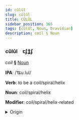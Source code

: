 ```yaml
---
id: cûlûl
slug: cûlûl
title: CÛLÛL
sidebar_position: 365
tags: [cûlûl, Noun, Dravidian]
description: coil § Noun
---
```


### cûlûl&emsp;<span kind="abugida">ꞇʄʓ͊ʄ</span>

*coil* **§** [Noun](../../tags/Noun)

**IPA**: /ˈt͡ɕu.lul/

**Verb**: to be a coil/spiral/helix

**Noun**: coil/spiral/helix

**Modifier**: coil/spiral/helix-related

<details>
    <summary>Origin</summary>
    Tamil சுருள் curuḷ /t͡ʃuɾul/<br/>
    <em>Dravidian Language Family</em>
</details>